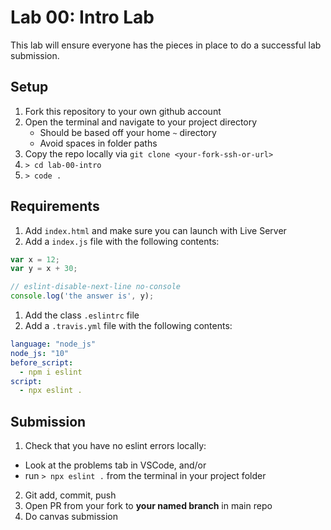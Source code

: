 # Lab 00: Intro Lab

This lab will ensure everyone has the pieces in place to do a successful lab submission.

## Setup

1. Fork this repository to your own github account
2. Open the terminal and navigate to your project directory
    * Should be based off your home `~` directory
    * Avoid spaces in folder paths
3. Copy the repo locally via `git clone <your-fork-ssh-or-url>`
4. `> cd lab-00-intro`
5. `> code .`

## Requirements

1. Add `index.html` and make sure you can launch with Live Server
1. Add a `index.js` file with the following contents:
  ```js
  var x = 12;
  var y = x + 30;
  
  // eslint-disable-next-line no-console
  console.log('the answer is', y);
  
  ```  
1. Add the class `.eslintrc` file
1. Add a `.travis.yml` file with the following contents:
  ```yaml
  language: "node_js"
  node_js: "10"
  before_script:
    - npm i eslint
  script:
    - npx eslint .
  ```
  
## Submission

1. Check that you have no eslint errors locally:
  * Look at the problems tab in VSCode, and/or
  * run `> npx eslint .` from the terminal in your project folder
2. Git add, commit, push
3. Open PR from your fork to **your named branch** in main repo
4. Do canvas submission
